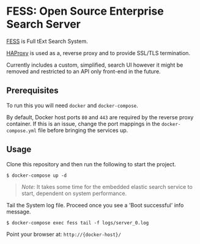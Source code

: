 # FESS: Open Source Enterprise Search Server 

[FESS](http://fess.codelibs.org/) is Full tExt Search System.

[HAProxy](http://www.haproxy.org/) is used as a, reverse proxy and to provide SSL/TLS termination.

Currently includes a custom, simplified, search UI however it might be removed and restricted to an API only front-end in the future.

## Prerequisites

To run this you will need `docker` and `docker-compose`.

By default, Docker host ports `80` and `443` are required by the reverse proxy container. If this is an issue, change the port mappings in the `docker-compose.yml` file before bringing the services up.

## Usage

Clone this repository and then run the following to start the project.

```
$ docker-compose up -d
```

> *Note:* It takes some time for the embedded elastic search service to start, dependent on system performance.

Tail the System log file. Proceed once you see a 'Boot successful' info message.

```
$ docker-compose exec fess tail -f logs/server_0.log
```

Point your browser at: `http://{docker-host}/`

